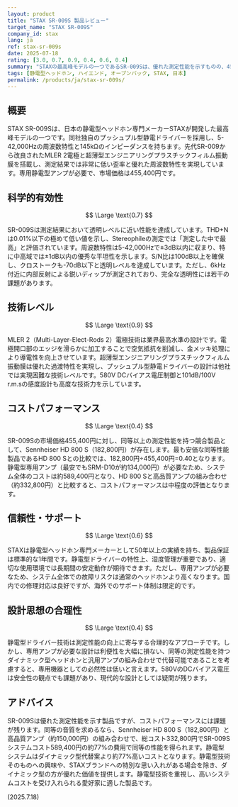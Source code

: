 ```yaml
---
layout: product
title: "STAX SR-009S 製品レビュー"
target_name: "STAX SR-009S"
company_id: stax
lang: ja
ref: stax-sr-009s
date: 2025-07-18
rating: [3.0, 0.7, 0.9, 0.4, 0.6, 0.4]
summary: "STAXの最高峰モデルの一つであるSR-009Sは、優れた測定性能を示すものの、455,400円の価格設定によりコストパフォーマンスに劣る静電型ヘッドホン"
tags: [静電型ヘッドホン, ハイエンド, オープンバック, STAX, 日本]
permalink: /products/ja/stax-sr-009s/
---
```


## 概要

STAX SR-009Sは、日本の静電型ヘッドホン専門メーカーSTAXが開発した最高峰モデルの一つです。同社独自のプッシュプル型静電ドライバーを採用し、5-42,000Hzの周波数特性と145kΩのインピーダンスを持ちます。先代SR-009から改良されたMLER 2電極と超薄型エンジニアリングプラスチックフィルム振動膜を搭載し、測定結果では非常に低い歪率と優れた周波数特性を実現しています。専用静電型アンプが必要で、市場価格は455,400円です。

## 科学的有効性

$$ \Large \text{0.7} $$

SR-009Sは測定結果において透明レベルに近い性能を達成しています。THD+Nは0.01%以下の極めて低い値を示し、Stereophileの測定では「測定した中で最高」と評価されています。周波数特性は5-42,000Hzで±3dB以内に収まり、特に中高域では±1dB以内の優秀な平坦性を示します。S/N比は100dB以上を確保し、クロストークも-70dB以下と透明レベルを達成しています。ただし、6kHz付近に内部反射による鋭いディップが測定されており、完全な透明性には若干の課題があります。

## 技術レベル

$$ \Large \text{0.9} $$

MLER 2（Multi-Layer-Elect-Rods 2）電極技術は業界最高水準の設計です。電極開口部のエッジを滑らかに加工することで空気抵抗を削減し、金メッキ処理により導電性を向上させています。超薄型エンジニアリングプラスチックフィルム振動膜は優れた過渡特性を実現し、プッシュプル型静電ドライバーの設計は他社では実現困難な技術レベルです。580V DCバイアス電圧制御と101dB/100V r.m.sの感度設計も高度な技術力を示しています。

## コストパフォーマンス

$$ \Large \text{0.4} $$

SR-009Sの市場価格455,400円に対し、同等以上の測定性能を持つ競合製品として、Sennheiser HD 800 S（182,800円）が存在します。最も安価な同等性能製品であるHD 800 Sとの比較では、182,800円÷455,400円=0.40となります。静電型専用アンプ（最安でもSRM-D10が約134,000円）が必要なため、システム全体のコストは約589,400円となり、HD 800 Sと高品質アンプの組み合わせ（約332,800円）と比較すると、コストパフォーマンスは中程度の評価となります。

## 信頼性・サポート

$$ \Large \text{0.6} $$

STAXは静電型ヘッドホン専門メーカーとして50年以上の実績を持ち、製品保証は標準的な1年間です。静電型ドライバーの特性上、湿度管理が重要であり、適切な使用環境では長期間の安定動作が期待できます。ただし、専用アンプが必要なため、システム全体での故障リスクは通常のヘッドホンより高くなります。国内での修理対応は良好ですが、海外でのサポート体制は限定的です。

## 設計思想の合理性

$$ \Large \text{0.4} $$

静電型ドライバー技術は測定性能の向上に寄与する合理的なアプローチです。しかし、専用アンプが必要な設計は利便性を大幅に損ない、同等の測定性能を持つダイナミック型ヘッドホンと汎用アンプの組み合わせで代替可能であることを考慮すると、専用機器としての必然性は低いと言えます。580VのDCバイアス電圧は安全性の観点でも課題があり、現代的な設計としては疑問が残ります。

## アドバイス

SR-009Sは優れた測定性能を示す製品ですが、コストパフォーマンスには課題が残ります。同等の音質を求めるなら、Sennheiser HD 800 S（182,800円）と高品質アンプ（約150,000円）の組み合わせで、総コスト332,800円でSR-009Sシステムコスト589,400円の約77%の費用で同等の性能を得られます。静電型システムはダイナミック型代替案より約77%高いコストとなります。静電型技術そのものへの興味や、STAXブランドへの特別な思い入れがある場合を除き、ダイナミック型の方が優れた価値を提供します。静電型技術を重視し、高いシステムコストを受け入れられる愛好家に適した製品です。

(2025.7.18)